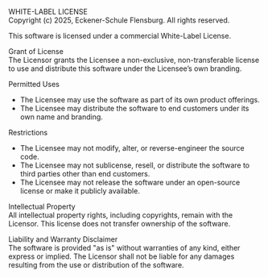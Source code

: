 WHITE-LABEL LICENSE  
Copyright (c) 2025, Eckener-Schule Flensburg. All rights reserved.
 
This software is licensed under a commercial White-Label License.
 
Grant of License  
The Licensor grants the Licensee a non-exclusive, non-transferable license to use and distribute this software under the Licensee’s own branding.
 
Permitted Uses
- The Licensee may use the software as part of its own product offerings.
- The Licensee may distribute the software to end customers under its own name and branding.
 
Restrictions
- The Licensee may not modify, alter, or reverse-engineer the source code.
- The Licensee may not sublicense, resell, or distribute the software to third parties other than end customers.
- The Licensee may not release the software under an open-source license or make it publicly available.
 
Intellectual Property  
All intellectual property rights, including copyrights, remain with the Licensor. This license does not transfer ownership of the software.
 
Liability and Warranty Disclaimer  
The software is provided "as is" without warranties of any kind, either express or implied. The Licensor shall not be liable for any damages resulting from the use or distribution of the software.
